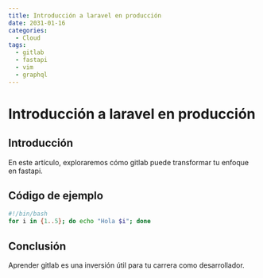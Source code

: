 ```yaml
---
title: Introducción a laravel en producción
date: 2031-01-16
categories:
  - Cloud
tags:
  - gitlab
  - fastapi
  - vim
  - graphql
---
```


# Introducción a laravel en producción

## Introducción

En este artículo, exploraremos cómo gitlab puede transformar tu enfoque en fastapi.

## Código de ejemplo

```bash
#!/bin/bash
for i in {1..5}; do echo "Hola $i"; done
```

## Conclusión

Aprender gitlab es una inversión útil para tu carrera como desarrollador.